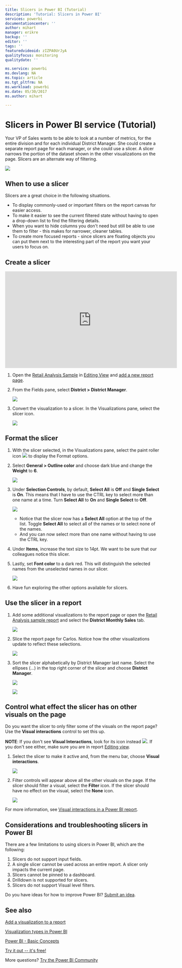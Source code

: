 ```yaml
---
title: Slicers in Power BI (Tutorial)
description: 'Tutorial: Slicers in Power BI'
services: powerbi
documentationcenter: ''
author: mihart
manager: erikre
backup: ''
editor: ''
tags: ''
featuredvideoid: zIZPA0UrJyA
qualityfocus: monitoring
qualitydate: ''

ms.service: powerbi
ms.devlang: NA
ms.topic: article
ms.tgt_pltfrm: NA
ms.workload: powerbi
ms.date: 05/30/2017
ms.author: mihart

---
```

# Slicers in Power BI service (Tutorial)
Your VP of Sales wants to be able to look at a number of metrics, for the entire division and for each individual District Manager. She could create a separate report page for each manager, or she could use a slicer. A slicer narrows the portion of the dataset shown in the other visualizations on the page.  Slicers are an alternate way of filtering.

![](media/power-bi-visualization-slicers/slicer2.gif)

## When to use a slicer
Slicers are a great choice in the following situations.

* To display commonly-used or important filters on the report canvas for easier access.
* To make it easier to see the current filtered state without having to open a drop-down list to find the filtering details.
* When you want to hide columns you don't need but still be able to use them to filter - this makes for narrower, cleaner tables.
* To create more focused reports - since slicers are floating objects you can put them next to the interesting part of the report you want your users to focus on.

## Create a slicer
<iframe width="560" height="315" src="https://www.youtube.com/embed/zIZPA0UrJyA" frameborder="0" allowfullscreen></iframe>


1. Open the [Retail Analysis Sample](powerbi-sample-retail-analysis-take-a-tour.md) in [Editing View](powerbi-service-interact-with-a-report-in-editing-view.md) and [add a new report page](power-bi-report-add-page.md).
2. From the Fields pane, select **District > District Manager**.
   
    ![](media/power-bi-visualization-slicers/pbi_slicer_chartfirst.png)
3. Convert the visualization to a slicer. In the Visualizations pane, select the slicer icon.
   
    ![](media/power-bi-visualization-slicers/pbi_slicer_select.png)

## Format the slicer
1. With the slicer selected, in the Visualizations pane, select the paint roller icon ![](media/power-bi-visualization-slicers/power-bi-paintroller.png) to display the Format options.
2. Select **General > Outline color** and choose dark blue and change the **Weight** to **6**.
   
    ![](media/power-bi-visualization-slicers/pbi_slicer_outline2.png)
3. Under **Selection Controls**, by default, **Select All** is **Off** and **Single Select** is **On**. This means that I have to use the CTRL key to select more than one name at a time. Turn **Select All** to **On** and **Single Select** to **Off**.
   
    ![](media/power-bi-visualization-slicers/pbi_slicer_selectioncontrols2.png)
   
   * Notice that the slicer now has a **Select All** option at the top of the list. Toggle **Select All** to select all of the names or to select none of the names.
   * And you can now select more than one name without having to use the CTRL key.
4. Under **Items**, increase the text size to 14pt.  We want to be sure that our colleagues notice this slicer.
5. Lastly, set **Font color** to a dark red.  This will distinguish the selected names from the unselected names in our slicer.
   
    ![](media/power-bi-visualization-slicers/pbi_slicer_font2.png)
6. Have fun exploring the other options available for slicers.

## Use the slicer in a report
1. Add some additional visualizations to the report page or open the [Retail Analysis sample report](powerbi-sample-retail-analysis-take-a-tour.md) and select the **District Monthly Sales** tab.
   
    ![](media/power-bi-visualization-slicers/power-bi-retail-sample.png)
2. Slice the report page for Carlos. Notice how the other visualizations update to reflect these selections.
   
    ![](media/power-bi-visualization-slicers/slicer2.gif)
3. Sort the slicer alphabetically by District Manager last name.  Select the ellipses (...) in the top right corner of the slicer and choose **District Manager**.
   
    ![](media/power-bi-visualization-slicers/pbi_slicer_sort2.png)
   
    ![](media/power-bi-visualization-slicers/pbi_slicer_sorted.png)

## Control what effect the slicer has on other visuals on the page
Do you want the slicer to only filter some of the visuals on the report page?  Use the **Visual interactions** control to set this up.

**NOTE**: If you don't see **Visual Interactions**, look for its icon instead ![](media/power-bi-visualization-slicers/power-bi-slicer-visual-interactions.png). If you don't see either, make sure you are in report [Editing view](powerbi-service-go-from-reading-view-to-editing-view.md).

1. Select the slicer to make it active and, from the menu bar, choose **Visual interactions**.
   
    ![](media/power-bi-visualization-slicers/pbi-slicer-interactions.png)
2. Filter controls will appear above all the other visuals on the page. If the slicer should filter a visual, select the **Filter** icon.  If the slicer should have no effect on the visual, select the **None** icon.
   
    ![](media/power-bi-visualization-slicers/filter-controls.png)

For more information, see [Visual interactions in a Power BI report](powerbi-service-visual-interactions.md).

## Considerations and troubleshooting slicers in Power BI
There are a few limitations to using slicers in Power BI, which are the following:

1. Slicers do not support input fields.
2. A single slicer cannot be used across an entire report. A slicer only impacts the current page.
3. Slicers cannot be pinned to a dashboard.
4. Drilldown is not supported for slicers.    
5. Slicers do not support Visual level filters.

Do you have ideas for how to improve Power BI? [Submit an idea](https://ideas.powerbi.com/forums/265200-power-bi-ideas).

## See also
 [Add a visualization to a report](power-bi-report-add-visualizations-i.md)

 [Visualization types in Power BI](power-bi-visualization-types-for-reports-and-q-and-a.md)

 [Power BI - Basic Concepts](powerbi-service-basic-concepts.md)

[Try it out -- it's free!](https://powerbi.com/)

More questions? [Try the Power BI Community](http://community.powerbi.com/)

